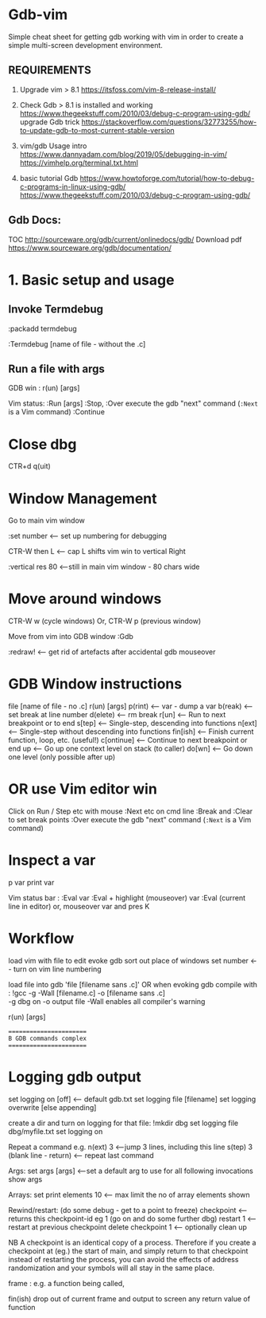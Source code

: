 # Gdb-vim
Simple cheat sheet for getting gdb working with vim in order to create a simple multi-screen development environment.

## REQUIREMENTS

1. Upgrade vim > 8.1 
https://itsfoss.com/vim-8-release-install/

2. Check Gdb > 8.1 is installed and working
https://www.thegeekstuff.com/2010/03/debug-c-program-using-gdb/
upgrade Gdb trick
https://stackoverflow.com/questions/32773255/how-to-update-gdb-to-most-current-stable-version

3. vim/gdb Usage intro
https://www.dannyadam.com/blog/2019/05/debugging-in-vim/
https://vimhelp.org/terminal.txt.html

4. basic tutorial Gdb
https://www.howtoforge.com/tutorial/how-to-debug-c-programs-in-linux-using-gdb/
https://www.thegeekstuff.com/2010/03/debug-c-program-using-gdb/

## Gdb Docs:
TOC 			http://sourceware.org/gdb/current/onlinedocs/gdb/
Download pdf 		https://www.sourceware.org/gdb/documentation/



# 1. Basic setup and usage

## Invoke Termdebug

:packadd termdebug

:Termdebug [name of file - without the .c]

## Run a file with args

GDB win : r(un) [args]

Vim status:
:Run [args]
:Stop,
:Over        execute the gdb "next" command (`:Next` is a Vim command)
:Continue

Close dbg
=========
CTR+d
q(uit)

Window Management
=================
Go to main vim window

:set number <-- set up numbering for debugging

CTR-W then L <-- cap L shifts vim win to vertical Right

:vertical res 80 <--still in main vim window - 80 chars wide

Move around windows
===================
CTR-W w (cycle windows)
Or,
CTR-W p (previous window)

Move from vim into GDB window
:Gdb 

:redraw! 	<-- get rid of artefacts after accidental gdb mouseover

GDB Window instructions
=======================
file [name of file - no .c] 
r(un) [args]
p(rint) 	<--  var - dump a var
b(reak) 	<--  set break at line number
d(elete)	<--  rm break
r[un] 		<--  Run to next breakpoint or to end
s[tep] 		<--  Single-step, descending into functions
n[ext] 		<--  Single-step without descending into functions
fin[ish] 	<--  Finish current function, loop, etc. (useful!)
c[ontinue] 	<--  Continue to next breakpoint or end
up	 	<--  Go up one context level on stack (to caller)
do[wn] 	 	<--  Go down one level (only possible after up) 

OR use Vim editor win
=====================
Click on Run / Step etc with mouse
:Next etc on cmd line
:Break and :Clear to set break points
:Over        execute the gdb "next" command (`:Next` is a Vim command)

Inspect a var
=============
p var
print var 

Vim status bar :
:Eval var
:Eval + highlight (mouseover) var
:Eval (current line in editor)
or,
mouseover var and pres K

Workflow
========

load vim with file to edit
evoke gdb
sort out place of windows
set number <-- turn on vim line numbering

load file into gdb 'file [filename sans .c]'
OR when evoking gdb
compile with :
!gcc -g -Wall [filename.c] -o [filename sans .c]  
		-g dbg on 
		-o output file 
		-Wall enables all compiler's warning

r(un) [args]

	======================
	B GDB commands complex
	======================

Logging gdb output
==================

set logging on [off] <-- default gdb.txt
set logging file [filename]
set logging overwrite [else appending]

create a dir and turn on logging for that file:
!mkdir dbg
set logging file dbg/myfile.txt
set logging on


Repeat a command e.g.
n(ext) 3 <--jump 3 lines, including this line
s(tep) 3
(blank line - return) <-- repeat last command

Args:
set args [args] <--set a default arg to use for all following invocations
show args 

Arrays:
set print elements 10 <-- max limit the no of array elements shown

Rewind/restart:
	(do some debug - get to a point to freeze)
checkpoint 		<-- returns this checkpoint-id eg 1
	(go on and do some further dbg)
restart 1 		<-- restart at previous checkpoint
delete checkpoint 1  	<-- optionally clean up

NB A checkpoint is an identical copy of a process. Therefore if you create a checkpoint at (eg.) the start of main, and simply return to that checkpoint instead of restarting the process, you can avoid the effects of address randomization and your symbols will all stay in the same place. 

frame : e.g. a function being called, 

fin(ish) drop out of current frame and output to screen any return value of function

